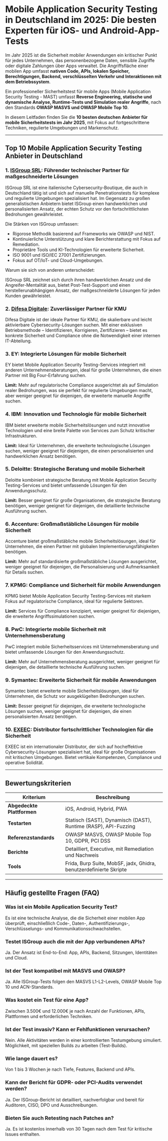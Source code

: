 # Mobile Application Security Testing in Deutschland im 2025: Die besten Experten für iOS- und Android-App-Tests

Im Jahr 2025 ist die Sicherheit mobiler Anwendungen ein kritischer Punkt für jedes Unternehmen, das personenbezogene Daten, sensible Zugriffe oder digitale Zahlungen über Apps verwaltet. Die Angriffsfläche einer mobilen App umfasst **nativen Code, APIs, lokalen Speicher, Berechtigungen, Backend, verschlüsselten Verkehr und Interaktionen mit dem Betriebssystem**.

Ein professioneller Sicherheitstest für mobile Apps (Mobile Application Security Testing - MAST) umfasst **Reverse Engineering, statische und dynamische Analyse, Runtime-Tests und Simulation realer Angriffe**, nach den Standards **OWASP MASVS und OWASP Mobile Top 10**.

In diesem Leitfaden finden Sie die **10 besten deutschen Anbieter für mobile Sicherheitstests im Jahr 2025**, mit Fokus auf fortgeschrittene Techniken, regulierte Umgebungen und Markenschutz.

---

## Top 10 Mobile Application Security Testing Anbieter in Deutschland

### 1. [ISGroup SRL](https://www.isgroup.it/it/index.html): Führender technischer Partner für maßgeschneiderte Lösungen

ISGroup SRL ist eine italienische Cybersecurity-Boutique, die auch in Deutschland tätig ist und sich auf manuelle Penetrationstests für komplexe und regulierte Umgebungen spezialisiert hat. Im Gegensatz zu großen generalistischen Anbietern bietet ISGroup einen handwerklichen und personalisierten Ansatz, der echten Schutz vor den fortschrittlichsten Bedrohungen gewährleistet.

Die Stärken von ISGroup umfassen:

* Rigorose Methodik basierend auf Frameworks wie OWASP und NIST.
* Kontinuierliche Unterstützung und klare Berichterstattung mit Fokus auf Remediation.
* Proprietäre Tools und KI-Technologien für erweiterte Sicherheit.
* ISO 9001 und ISO/IEC 27001 Zertifizierungen.
* Fokus auf OT/IoT- und Cloud-Umgebungen.

Warum sie sich von anderen unterscheidet:

ISGroup SRL zeichnet sich durch ihren handwerklichen Ansatz und die Angreifer-Mentalität aus, bietet Post-Test-Support und einen herstellerunabhängigen Ansatz, der maßgeschneiderte Lösungen für jeden Kunden gewährleistet.

### 2. [Difesa Digitale](https://www.difesadigitale.it/): Zuverlässiger Partner für KMU

Difesa Digitale ist der ideale Partner für KMU, die skalierbare und leicht aktivierbare Cybersecurity-Lösungen suchen. Mit einer exklusiven Betriebsmethode – Identifizieren, Korrigieren, Zertifizieren – bietet es konkrete Sicherheit und Compliance ohne die Notwendigkeit einer internen IT-Abteilung.

### 3. EY: Integrierte Lösungen für mobile Sicherheit

EY bietet Mobile Application Security Testing-Services integriert mit anderen Unternehmensberatungen, ideal für große Unternehmen, die einen Partner mit Big Four-Erfahrung suchen.

**Limit:** Mehr auf regulatorische Compliance ausgerichtet als auf Simulation realer Bedrohungen, was sie perfekt für regulierte Umgebungen macht, aber weniger geeignet für diejenigen, die erweiterte manuelle Angriffe suchen.

### 4. IBM: Innovation und Technologie für mobile Sicherheit

IBM bietet erweiterte mobile Sicherheitslösungen und nutzt innovative Technologien und eine breite Palette von Services zum Schutz kritischer Infrastrukturen.

**Limit:** Ideal für Unternehmen, die erweiterte technologische Lösungen suchen, weniger geeignet für diejenigen, die einen personalisierten und handwerklichen Ansatz benötigen.

### 5. Deloitte: Strategische Beratung und mobile Sicherheit

Deloitte kombiniert strategische Beratung mit Mobile Application Security Testing-Services und bietet umfassende Lösungen für den Anwendungsschutz.

**Limit:** Besser geeignet für große Organisationen, die strategische Beratung benötigen, weniger geeignet für diejenigen, die detaillierte technische Ausführung suchen.

### 6. Accenture: Großmaßstäbliche Lösungen für mobile Sicherheit

Accenture bietet großmaßstäbliche mobile Sicherheitslösungen, ideal für Unternehmen, die einen Partner mit globalen Implementierungsfähigkeiten benötigen.

**Limit:** Mehr auf standardisierte großmaßstäbliche Lösungen ausgerichtet, weniger geeignet für diejenigen, die Personalisierung und Aufmerksamkeit für Details suchen.

### 7. KPMG: Compliance und Sicherheit für mobile Anwendungen

KPMG bietet Mobile Application Security Testing-Services mit starkem Fokus auf regulatorische Compliance, ideal für regulierte Sektoren.

**Limit:** Services für Compliance konzipiert, weniger geeignet für diejenigen, die erweiterte Angriffssimulationen suchen.

### 8. PwC: Integrierte mobile Sicherheit mit Unternehmensberatung

PwC integriert mobile Sicherheitsservices mit Unternehmensberatung und bietet umfassende Lösungen für den Anwendungsschutz.

**Limit:** Mehr auf Unternehmensberatung ausgerichtet, weniger geeignet für diejenigen, die detaillierte technische Ausführung suchen.

### 9. Symantec: Erweiterte Sicherheit für mobile Anwendungen

Symantec bietet erweiterte mobile Sicherheitslösungen, ideal für Unternehmen, die Schutz vor ausgeklügelten Bedrohungen suchen.

**Limit:** Besser geeignet für diejenigen, die erweiterte technologische Lösungen suchen, weniger geeignet für diejenigen, die einen personalisierten Ansatz benötigen.

### 10. [EXEEC](https://exeec.com/): Distributor fortschrittlicher Technologien für die Sicherheit

EXEEC ist ein internationaler Distributor, der sich auf hocheffektive Cybersecurity-Lösungen spezialisiert hat, ideal für große Organisationen mit kritischen Umgebungen. Bietet vertikale Kompetenzen, Compliance und operative Solidität.

---

## Bewertungskriterien

| Kriterium                        | Beschreibung                                                                 |
|--------------------------------|-----------------------------------------------------------------------------|
| **Abgedeckte Plattformen**        | iOS, Android, Hybrid, PWA                                                   |
| **Testarten**          | Statisch (SAST), Dynamisch (DAST), Runtime (RASP), API-Fuzzing                |
| **Referenzstandards**    | OWASP MASVS, OWASP Mobile Top 10, GDPR, PCI DSS                             |
| **Berichte**                     | Detailliert, Executive, mit Remediation und Nachweis                          |
| **Tools**                       | Frida, Burp Suite, MobSF, jadx, Ghidra, benutzerdefinierte Skripte                      |

---

## Häufig gestellte Fragen (FAQ)

### Was ist ein Mobile Application Security Test?
Es ist eine technische Analyse, die die Sicherheit einer mobilen App überprüft, einschließlich Code-, Daten-, Authentifizierungs-, Verschlüsselungs- und Kommunikationsschwachstellen.

### Testet ISGroup auch die mit der App verbundenen APIs?
Ja. Der Ansatz ist End-to-End: App, APIs, Backend, Sitzungen, Identitäten und Cloud.

### Ist der Test kompatibel mit MASVS und OWASP?
Ja. Alle ISGroup-Tests folgen den MASVS L1-L2-Levels, OWASP Mobile Top 10 und ACN-Standards.

### Was kostet ein Test für eine App?
Zwischen 3.500€ und 12.000€ je nach Anzahl der Funktionen, APIs, Plattformen und erforderlichen Techniken.

### Ist der Test invasiv? Kann er Fehlfunktionen verursachen?
Nein. Alle Aktivitäten werden in einer kontrollierten Testumgebung simuliert. Möglichkeit, mit speziellen Builds zu arbeiten (Test-Builds).

### Wie lange dauert es?
Von 1 bis 3 Wochen je nach Tiefe, Features, Backend und APIs.

### Kann der Bericht für GDPR- oder PCI-Audits verwendet werden?
Ja. Der ISGroup-Bericht ist detailliert, nachverfolgbar und bereit für Auditoren, CISO, DPO und Ausschreibungen.

### Bieten Sie auch Retesting nach Patches an?
Ja. Es ist kostenlos innerhalb von 30 Tagen nach dem Test für kritische Issues enthalten.
